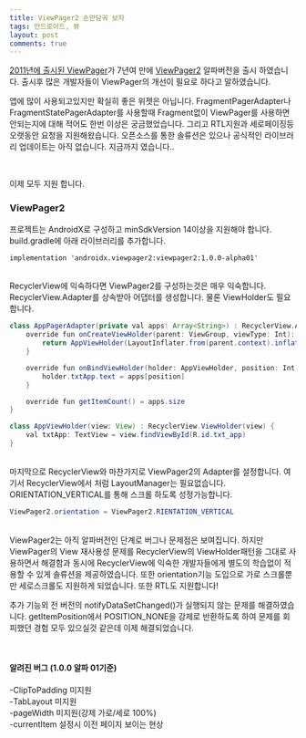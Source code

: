 ```yaml
---
title: ViewPager2 손만담궈 보자
tags: 안드로이드, 뷰
layout: post
comments: true
---
```


[2011년에 출시된 ViewPager](https://android-developers.googleblog.com/2011/08/horizontal-view-swiping-with-viewpager.html)가 7년여 만에 [ViewPager2](https://developer.android.com/jetpack/androidx/releases/viewpager2#1.0.0-alpha01) 알파버전을 출시 하였습니다. 출시후 많은 개발자들이 ViewPager의 개선이 필요로 하다고 말하였습니다.  

앱에 많이 사용되고있지만 확실히 좋은 위젯은 아닙니다. FragmentPagerAdapter나 FragmentStatePagerAdapter를 사용할때 Fragment없이 ViewPager를 사용하면 안되는지에 대해 적어도 한번 이상은 궁금했었습니다. 
그리고 RTL지원과 세로페이징등 오랫동안 요청을 지원해왔습니다. 오픈소스를 통한 솔류션은 있으나 공식적인 라이브러리 업데이트는 아직 없습니다. 지금까지 였습니다..  

<br>

이제 모두 지원 합니다.  
### ViewPager2  

프로젝트는 AndroidX로 구성하고 minSdkVersion 14이상을 지원해야 합니다.
build.gradle에 아래 라이브러리를 추가합니다.
```xml
implementation 'androidx.viewpager2:viewpager2:1.0.0-alpha01'
```

<br>
RecyclerView에 익숙하다면 ViewPager2를 구성하는것은 매우 익숙합니다. RecyclerView.Adapter를 상속받아 어댑터를 생성합니다. 물론 ViewHolder도 필요합니다.  

```java
class AppPagerAdapter(private val apps: Array<String>) : RecyclerView.Adapter<AppViewHolder>() {
    override fun onCreateViewHolder(parent: ViewGroup, viewType: Int): AppViewHolder {
        return AppViewHolder(LayoutInflater.from(parent.context).inflate(R.layout.app_pager_item, parent, false))
    }

    override fun onBindViewHolder(holder: AppViewHolder, position: Int) {
        holder.txtApp.text = apps[position]
    }

    override fun getItemCount() = apps.size
}

class AppViewHolder(view: View) : RecyclerView.ViewHolder(view) {
    val txtApp: TextView = view.findViewById(R.id.txt_app)
}
```

<br>
마지막으로 RecyclerView와 마찬가지로 ViewPager2의 Adapter를 설정합니다. 여기서 RecyclerView에서 처럼 LayoutManager는 필요없습니다. ORIENTATION_VERTICAL를 통해 스크롤 하도록 성정가능합니다.  

```java
ViewPager2.orientation = ViewPager2.RIENTATION_VERTICAL
```

<br>
ViewPager2는 아직 알파버전인 단계로 버그나 문제점은 보여집니다. 하지만 ViewPager의 View 재사용성 문제를 RecyclerView의 ViewHolder패턴을 그대로 사용하면서 해결함과 동시에 RecyclerView에 익숙한 개발자들에게 별도의 학습없이 적용할 수 있게 솔류션을 제공하였습니다. 또한 orientation기능 도입으로 가로 스크롤뿐만 세로스크롤도 지원하게 되었습니다. 또한 RTL도 지원합니다!  

추가 기능외 전 버전의 notifyDataSetChanged()가 실행되지 않는 문제를 해결하였습니다. getItemPosition에서 POSITION_NONE을 강제로 반환하도록 하여 문제를 회피했던 경험 모두 있으실것 같은데 이제 해결되었습니다.  

<br>

#### 알려진 버그 (1.0.0 알파 01기준)  
-ClipToPadding 미지원  
-TabLayout 미지원  
-pageWidth 미지원(강제 가로/세로 100%)  
-currentItem 설정시 이전 페이지 보이는 현상  
